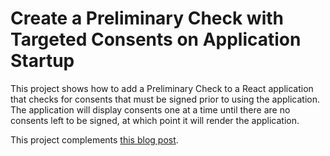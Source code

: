 # Create a Preliminary Check with Targeted Consents on Application Startup

This project shows how to add a Preliminary Check to a React application that checks for consents that must be signed prior to using the application. The application will display consents one at a time until there are no consents left to be signed, at which point it will render the application.

This project complements [this blog post](https://danorlandoblog.com/display-consents-on-application-startup).
